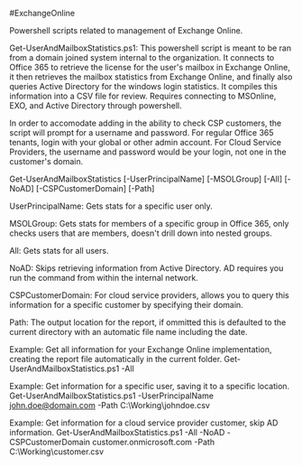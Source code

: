 #ExchangeOnline

Powershell scripts related to management of Exchange Online.

Get-UserAndMailboxStatistics.ps1: This powershell script is meant to be ran from a domain joined system internal to the organization. It connects to Office 365 to retrieve the license for the user's mailbox in Exchange Online, it then retrieves the mailbox statistics from Exchange Online, and finally also queries Active Directory for the windows login statistics. It compiles this information into a CSV file for review. Requires connecting to MSOnline, EXO, and Active Directory through powershell.

In order to accomodate adding in the ability to check CSP customers, the script will prompt for a username and password. For regular Office 365 tenants, login with your global or other admin account. For Cloud Service Providers, the username and password would be your login, not one in the customer's domain.

Get-UserAndMailboxStatistics
    [-UserPrincipalName] <string>
    [-MSOLGroup] <string>
    [-All] <switch>
    [-NoAD] <switch>
    [-CSPCustomerDomain] <string>
    [-Path] <string>

UserPrincipalName: Gets stats for a specific user only.

MSOLGroup: Gets stats for members of a specific group in Office 365, only checks users that are members, doesn't drill down into nested groups.

All: Gets stats for all users.

NoAD: Skips retrieving information from Active Directory. AD requires you run the command from within the internal network.

CSPCustomerDomain: For cloud service providers, allows you to query this information for a specific customer by specifying their domain.

Path: The output location for the report, if ommitted this is defaulted to the current directory with an automatic file name including the date.

Example: Get all information for your Exchange Online implementation, creating the report file automatically in the current folder.
Get-UserAndMailboxStatistics.ps1 -All

Example: Get information for a specific user, saving it to a specific location.
Get-UserAndMailboxStatistics.ps1 -UserPrincipalName john.doe@domain.com -Path C:\Working\johndoe.csv

Example: Get information for a cloud service provider customer, skip AD information.
Get-UserAndMailboxStatistics.ps1 -All -NoAD -CSPCustomerDomain customer.onmicrosoft.com -Path C:\Working\customer.csv
